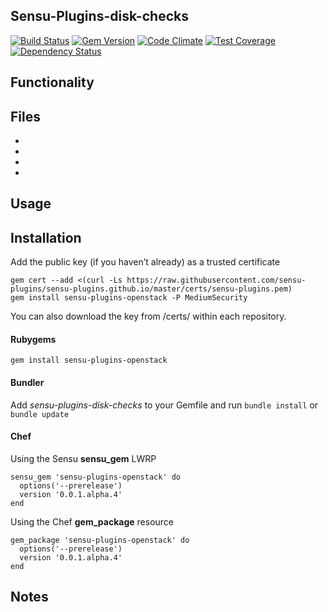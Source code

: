 ## Sensu-Plugins-disk-checks

[![Build Status](https://travis-ci.org/sensu-plugins/sensu-plugins-openstack.svg?branch=master)][1]
[![Gem Version](https://badge.fury.io/rb/sensu-plugins-openstack.svg)][2]
[![Code Climate](https://codeclimate.com/github/sensu-plugins/sensu-plugins-openstack/badges/gpa.svg)][3]
[![Test Coverage](https://codeclimate.com/github/sensu-plugins/sensu-plugins-openstack/badges/coverage.svg)][4]
[![Dependency Status](https://gemnasium.com/sensu-plugins/sensu-plugins-openstack.svg)][5]

## Functionality

## Files
 *
 *
 *
 *

## Usage

## Installation

Add the public key (if you haven’t already) as a trusted certificate

```
gem cert --add <(curl -Ls https://raw.githubusercontent.com/sensu-plugins/sensu-plugins.github.io/master/certs/sensu-plugins.pem)
gem install sensu-plugins-openstack -P MediumSecurity
```

You can also download the key from /certs/ within each repository.

#### Rubygems

`gem install sensu-plugins-openstack`

#### Bundler

Add *sensu-plugins-disk-checks* to your Gemfile and run `bundle install` or `bundle update`

#### Chef

Using the Sensu **sensu_gem** LWRP
```
sensu_gem 'sensu-plugins-openstack' do
  options('--prerelease')
  version '0.0.1.alpha.4'
end
```

Using the Chef **gem_package** resource
```
gem_package 'sensu-plugins-openstack' do
  options('--prerelease')
  version '0.0.1.alpha.4'
end
```

## Notes

[1]:[https://travis-ci.org/sensu-plugins/sensu-plugins-openstack]
[2]:[http://badge.fury.io/rb/sensu-plugins-openstack]
[3]:[https://codeclimate.com/github/sensu-plugins/sensu-plugins-openstack]
[4]:[https://codeclimate.com/github/sensu-plugins/sensu-plugins-openstack]
[5]:[https://gemnasium.com/sensu-plugins/sensu-plugins-openstack]
